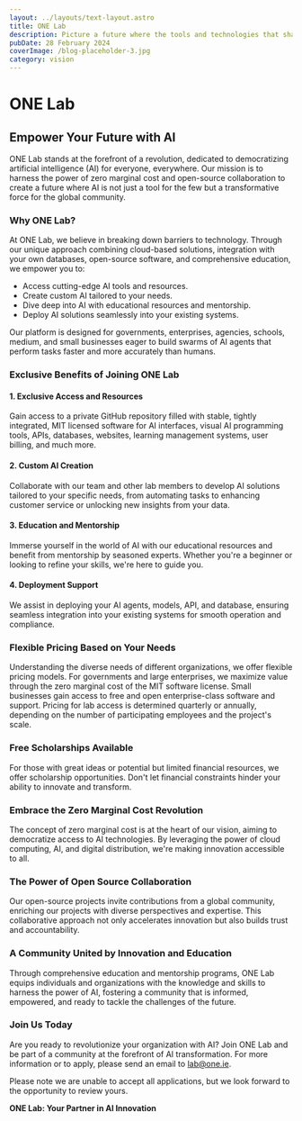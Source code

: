 ```yaml
---
layout: ../layouts/text-layout.astro
title: ONE Lab
description: Picture a future where the tools and technologies that shape our lives are not locked away in corporate vaults, but shared openly, like seeds in a community garden. This is the world we're building - a place where the magic of artificial intelligence (AI) is not a guarded secret, but a shared treasure that sparks innovation, growth, and equality across the globe.
pubDate: 28 February 2024
coverImage: /blog-placeholder-3.jpg
category: vision
---
```

# ONE Lab
## **Empower Your Future with AI**

ONE Lab stands at the forefront of a revolution, dedicated to democratizing artificial intelligence (AI) for everyone, everywhere. Our mission is to harness the power of zero marginal cost and open-source collaboration to create a future where AI is not just a tool for the few but a transformative force for the global community.

### **Why ONE Lab?**

At ONE Lab, we believe in breaking down barriers to technology. Through our unique approach combining cloud-based solutions, integration with your own databases, open-source software, and comprehensive education, we empower you to:

- Access cutting-edge AI tools and resources.
- Create custom AI tailored to your needs.
- Dive deep into AI with educational resources and mentorship.
- Deploy AI solutions seamlessly into your existing systems.

Our platform is designed for governments, enterprises, agencies, schools, medium, and small businesses eager to build swarms of AI agents that perform tasks faster and more accurately than humans.

### **Exclusive Benefits of Joining ONE Lab**

#### **1. Exclusive Access and Resources**

Gain access to a private GitHub repository filled with stable, tightly integrated, MIT licensed software for AI interfaces, visual AI programming tools, APIs, databases, websites, learning management systems, user billing, and much more.

#### **2. Custom AI Creation**

Collaborate with our team and other lab members to develop AI solutions tailored to your specific needs, from automating tasks to enhancing customer service or unlocking new insights from your data.

#### **3. Education and Mentorship**

Immerse yourself in the world of AI with our educational resources and benefit from mentorship by seasoned experts. Whether you're a beginner or looking to refine your skills, we're here to guide you.

#### **4. Deployment Support**

We assist in deploying your AI agents, models, API, and database, ensuring seamless integration into your existing systems for smooth operation and compliance.

### **Flexible Pricing Based on Your Needs**

Understanding the diverse needs of different organizations, we offer flexible pricing models. For governments and large enterprises, we maximize value through the zero marginal cost of the MIT software license. Small businesses gain access to free and open enterprise-class software and support. Pricing for lab access is determined quarterly or annually, depending on the number of participating employees and the project's scale.

### **Free Scholarships Available**

For those with great ideas or potential but limited financial resources, we offer scholarship opportunities. Don't let financial constraints hinder your ability to innovate and transform.

### **Embrace the Zero Marginal Cost Revolution**

The concept of zero marginal cost is at the heart of our vision, aiming to democratize access to AI technologies. By leveraging the power of cloud computing, AI, and digital distribution, we're making innovation accessible to all.

### **The Power of Open Source Collaboration**

Our open-source projects invite contributions from a global community, enriching our projects with diverse perspectives and expertise. This collaborative approach not only accelerates innovation but also builds trust and accountability.

### **A Community United by Innovation and Education**

Through comprehensive education and mentorship programs, ONE Lab equips individuals and organizations with the knowledge and skills to harness the power of AI, fostering a community that is informed, empowered, and ready to tackle the challenges of the future.

### **Join Us Today**

Are you ready to revolutionize your organization with AI? Join ONE Lab and be part of a community at the forefront of AI transformation. For more information or to apply, please send an email to [lab@one.ie](mailto:lab@one.ie).

Please note we are unable to accept all applications, but we look forward to the opportunity to review yours.

**ONE Lab: Your Partner in AI Innovation**